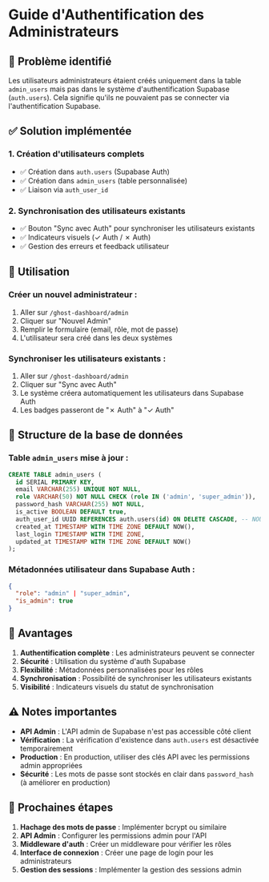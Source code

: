 # Guide d'Authentification des Administrateurs

## 🔐 Problème identifié

Les utilisateurs administrateurs étaient créés uniquement dans la table `admin_users` mais pas dans le système d'authentification Supabase (`auth.users`). Cela signifie qu'ils ne pouvaient pas se connecter via l'authentification Supabase.

## ✅ Solution implémentée

### 1. **Création d'utilisateurs complets**

- ✅ Création dans `auth.users` (Supabase Auth)
- ✅ Création dans `admin_users` (table personnalisée)
- ✅ Liaison via `auth_user_id`

### 2. **Synchronisation des utilisateurs existants**

- ✅ Bouton "Sync avec Auth" pour synchroniser les utilisateurs existants
- ✅ Indicateurs visuels (✓ Auth / ✗ Auth)
- ✅ Gestion des erreurs et feedback utilisateur

## 🚀 Utilisation

### **Créer un nouvel administrateur :**

1. Aller sur `/ghost-dashboard/admin`
2. Cliquer sur "Nouvel Admin"
3. Remplir le formulaire (email, rôle, mot de passe)
4. L'utilisateur sera créé dans les deux systèmes

### **Synchroniser les utilisateurs existants :**

1. Aller sur `/ghost-dashboard/admin`
2. Cliquer sur "Sync avec Auth"
3. Le système créera automatiquement les utilisateurs dans Supabase Auth
4. Les badges passeront de "✗ Auth" à "✓ Auth"

## 🔧 Structure de la base de données

### **Table `admin_users` mise à jour :**

```sql
CREATE TABLE admin_users (
  id SERIAL PRIMARY KEY,
  email VARCHAR(255) UNIQUE NOT NULL,
  role VARCHAR(50) NOT NULL CHECK (role IN ('admin', 'super_admin')),
  password_hash VARCHAR(255) NOT NULL,
  is_active BOOLEAN DEFAULT true,
  auth_user_id UUID REFERENCES auth.users(id) ON DELETE CASCADE, -- NOUVEAU
  created_at TIMESTAMP WITH TIME ZONE DEFAULT NOW(),
  last_login TIMESTAMP WITH TIME ZONE,
  updated_at TIMESTAMP WITH TIME ZONE DEFAULT NOW()
);
```

### **Métadonnées utilisateur dans Supabase Auth :**

```json
{
  "role": "admin" | "super_admin",
  "is_admin": true
}
```

## 🎯 Avantages

1. **Authentification complète** : Les administrateurs peuvent se connecter
2. **Sécurité** : Utilisation du système d'auth Supabase
3. **Flexibilité** : Métadonnées personnalisées pour les rôles
4. **Synchronisation** : Possibilité de synchroniser les utilisateurs existants
5. **Visibilité** : Indicateurs visuels du statut de synchronisation

## ⚠️ Notes importantes

- **API Admin** : L'API admin de Supabase n'est pas accessible côté client
- **Vérification** : La vérification d'existence dans `auth.users` est désactivée temporairement
- **Production** : En production, utiliser des clés API avec les permissions admin appropriées
- **Sécurité** : Les mots de passe sont stockés en clair dans `password_hash` (à améliorer en production)

## 🔄 Prochaines étapes

1. **Hachage des mots de passe** : Implémenter bcrypt ou similaire
2. **API Admin** : Configurer les permissions admin pour l'API
3. **Middleware d'auth** : Créer un middleware pour vérifier les rôles
4. **Interface de connexion** : Créer une page de login pour les administrateurs
5. **Gestion des sessions** : Implémenter la gestion des sessions admin


